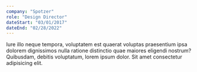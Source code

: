 ```yaml
---
company: "Spotzer"
role: "Design Director"
dateStart: "03/01/2017"
dateEnd: "02/28/2022"
---
```


Iure illo neque tempora, voluptatem est quaerat voluptas praesentium ipsa dolorem dignissimos nulla ratione distinctio quae maiores eligendi nostrum? Quibusdam, debitis voluptatum, lorem ipsum dolor. Sit amet consectetur adipisicing elit.
